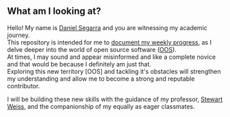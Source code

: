 ## What am I looking at?
Hello! My name is [Daniel Segarra](https://github.com/hunter-college-cs-ossd/DanieSegarra36-weekly/blob/master/about.md) and you are witnessing my academic journey.  
This repository is intended for me to [document my weekly progress](https://github.com/hunter-college-cs-ossd/DanieSegarra36-weekly/tree/master/_posts), as I delve deeper into the world of open source software ([OOS](https://en.wikipedia.org/wiki/Open-source_software)).  
At times, I may sound and appear misinformed and like a complete novice and that would be because I definitely am just that.  
Exploring this new territory [OOS] and tackling it's obstacles will strengthen my understanding and allow me to become a strong and reputable contributor.  

I will be building these new skills with the guidance of my professor, [Stewart Weiss](http://www.compsci.hunter.cuny.edu/~sweiss/), and the companionship of my equally as eager classmates.